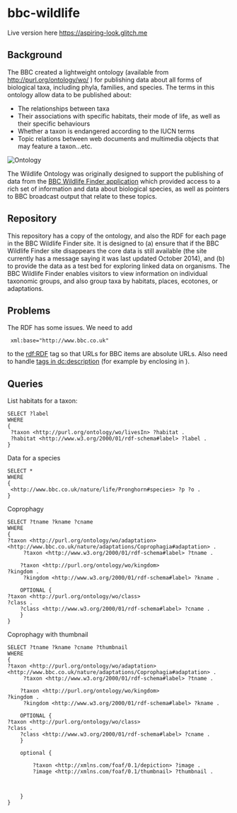 # bbc-wildlife

Live version here https://aspiring-look.glitch.me

## Background
The BBC created a lightweight ontology (available from http://purl.org/ontology/wo/ ) for publishing data about all forms of biological taxa, including phyla, families, and species. The terms in this ontology allow data to be published about:

- The relationships between taxa
- Their associations with specific habitats, their mode of life, as well as their specific behaviours
- Whether a taxon is endangered according to the IUCN terms
- Topic relations between web documents and multimedia objects that may feature a taxon...etc.

![Ontology](https://github.com/rdmpage/bbc-wildlife/raw/master/ontology/p01rpm09.png)

The Wildlife Ontology was originally designed to support the publishing of data from the [BBC Wildlife Finder application](http://www.bbc.co.uk/nature/life/) which provided access to a rich set of information and data about biological species, as well as pointers to BBC broadcast output that relate to these topics.

## Repository

This repository has a copy of the ontology, and also the RDF for each page in the BBC Wildlife Finder site. It is designed to (a) ensure that if the BBC Wildlife Finder site disappears the core data is still available (the site currently has a message saying it was last updated October 2014), and (b) to provide the data as a test bed for exploring linked data on organisms. The BBC Wildlife Finder enables visitors to view information on individual taxonomic groups, and also group taxa by habitats, places, ecotones, or adaptations.

## Problems

The RDF has some issues. We need to add

```
 xml:base="http://www.bbc.co.uk"
```

to the <rdf:RDF> tag so that URLs for BBC items are absolute URLs. Also need to handle <a href=“”> tags in <dc:description> (for example by enclosing in <![CDATA[ … ]]> ).


## Queries

List habitats for a taxon:

```
SELECT ?label
WHERE
{
 ?taxon <http://purl.org/ontology/wo/livesIn> ?habitat .
 ?habitat <http://www.w3.org/2000/01/rdf-schema#label> ?label .
}
```

Data for a species

```
SELECT *
WHERE
{
 <http://www.bbc.co.uk/nature/life/Pronghorn#species> ?p ?o .
}
```

Coprophagy
```
SELECT ?tname ?kname ?cname
WHERE
{
?taxon <http://purl.org/ontology/wo/adaptation>	
<http://www.bbc.co.uk/nature/adaptations/Coprophagia#adaptation> .
     ?taxon <http://www.w3.org/2000/01/rdf-schema#label> ?tname .
    
    ?taxon <http://purl.org/ontology/wo/kingdom>	
?kingdom .
     ?kingdom <http://www.w3.org/2000/01/rdf-schema#label> ?kname .
    
    OPTIONAL {
?taxon <http://purl.org/ontology/wo/class>	
?class .
    ?class <http://www.w3.org/2000/01/rdf-schema#label> ?cname .
    }
}
```

Coprophagy with thumbnail
```
SELECT ?tname ?kname ?cname ?thumbnail
WHERE
{
?taxon <http://purl.org/ontology/wo/adaptation>	
<http://www.bbc.co.uk/nature/adaptations/Coprophagia#adaptation> .
     ?taxon <http://www.w3.org/2000/01/rdf-schema#label> ?tname .
    
    ?taxon <http://purl.org/ontology/wo/kingdom>	
?kingdom .
     ?kingdom <http://www.w3.org/2000/01/rdf-schema#label> ?kname .
    
    OPTIONAL {
?taxon <http://purl.org/ontology/wo/class>	
?class .
    ?class <http://www.w3.org/2000/01/rdf-schema#label> ?cname .
    }
    
    optional {
        
        ?taxon <http://xmlns.com/foaf/0.1/depiction> ?image .
        ?image <http://xmlns.com/foaf/0.1/thumbnail> ?thumbnail .
      

        
    }
}
```


